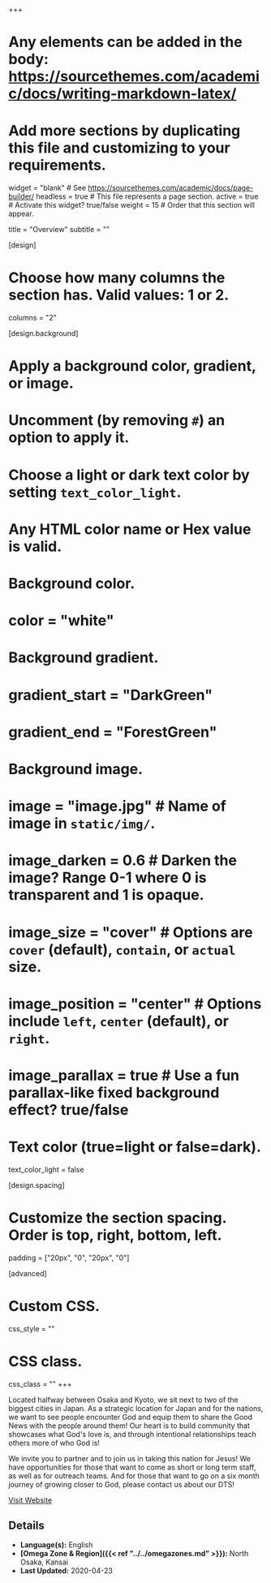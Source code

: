 +++
# Any elements can be added in the body: https://sourcethemes.com/academic/docs/writing-markdown-latex/
# Add more sections by duplicating this file and customizing to your requirements.

widget = "blank"  # See https://sourcethemes.com/academic/docs/page-builder/
headless = true  # This file represents a page section.
active = true  # Activate this widget? true/false
weight = 15  # Order that this section will appear.

title = "Overview"
subtitle = ""

[design]
  # Choose how many columns the section has. Valid values: 1 or 2.
  columns = "2"

[design.background]
  # Apply a background color, gradient, or image.
  #   Uncomment (by removing `#`) an option to apply it.
  #   Choose a light or dark text color by setting `text_color_light`.
  #   Any HTML color name or Hex value is valid.

  # Background color.
  # color = "white"

  # Background gradient.
  # gradient_start = "DarkGreen"
  # gradient_end = "ForestGreen"

  # Background image.
  # image = "image.jpg"  # Name of image in `static/img/`.
  # image_darken = 0.6  # Darken the image? Range 0-1 where 0 is transparent and 1 is opaque.
  # image_size = "cover"  #  Options are `cover` (default), `contain`, or `actual` size.
  # image_position = "center"  # Options include `left`, `center` (default), or `right`.
  # image_parallax = true  # Use a fun parallax-like fixed background effect? true/false

  # Text color (true=light or false=dark).
  text_color_light = false

[design.spacing]
  # Customize the section spacing. Order is top, right, bottom, left.
  padding = ["20px", "0", "20px", "0"]

[advanced]
 # Custom CSS.
 css_style = ""

 # CSS class.
 css_class = ""
+++

Located halfway between Osaka and Kyoto, we sit next to two of the biggest cities in Japan. As a strategic location for Japan and for the nations, we want to see people encounter God and equip them to share the Good News with the people around them! Our heart is to build community that showcases what God's love is, and through intentional relationships teach others more of who God is!

We invite you to partner and to join us in taking this nation for Jesus! We have opportunities for those that want to come as short or long term staff, as well as for outreach teams. And for those that want to go on a six month journey of growing closer to God, please contact us about our DTS!

[Visit Website](https://www.ywamtakatsuki.org)

## Details

* **Language(s):** English
* **[Omega Zone & Region]({{< ref "../../omegazones.md" >}}):** North Osaka, Kansai
* **Last Updated:** 2020-04-23
